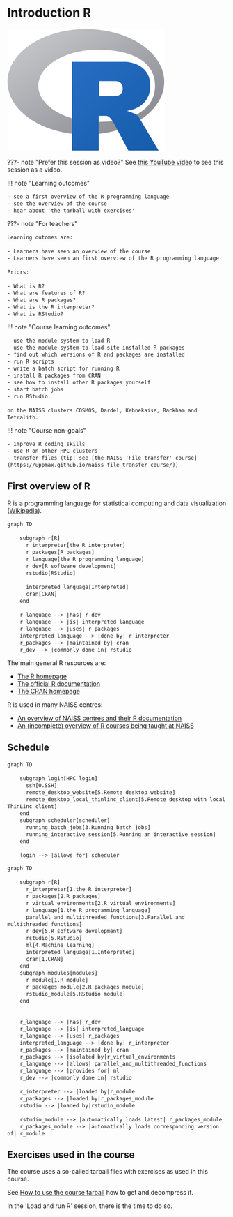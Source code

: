 # Introduction R

![The R logo](r_logo_50.png)

???- note "Prefer this session as video?"
    See [this YouTube video](https://youtu.be/N-TRzv9LdF4)
    to see this session as a video.

!!! note "Learning outcomes"

    - see a first overview of the R programming language
    - see the overview of the course
    - hear about 'the tarball with exercises'

???- note "For teachers"

    Learning outomes are:

    - Learners have seen an overview of the course
    - Learners have seen an first overview of the R programming language

    Priors:

    - What is R?
    - What are features of R?
    - What are R packages?
    - What is the R interpreter?
    - What is RStudio?

!!! note "Course learning outcomes"

    - use the module system to load R
    - use the module system to load site-installed R packages
    - find out which versions of R and packages are installed
    - run R scripts
    - write a batch script for running R
    - install R packages from CRAN
    - see how to install other R packages yourself
    - start batch jobs
    - run RStudio

    on the NAISS clusters COSMOS, Dardel, Kebnekaise, Rackham and Tetralith.

!!! note "Course non-goals"

    - improve R coding skills
    - use R on other HPC clusters
    - transfer files (tip: see [the NAISS 'File transfer' course](https://uppmax.github.io/naiss_file_transfer_course/))

## First overview of R

R is a programming language for statistical computing and data visualization
([Wikipedia](https://en.wikipedia.org/wiki/R_(programming_language))).

```mermaid
graph TD

    subgraph r[R]
      r_interpreter[the R interpreter]
      r_packages[R packages]
      r_language[the R programming language]
      r_dev[R software development]
      rstudio[RStudio]

      interpreted_language[Interpreted]
      cran[CRAN]
    end

    r_language --> |has| r_dev
    r_language --> |is| interpreted_language
    r_language --> |uses| r_packages
    interpreted_language --> |done by| r_interpreter
    r_packages --> |maintained by| cran
    r_dev --> |commonly done in| rstudio
```

The main general R resources are:

- [The R homepage](https://www.r-project.org/)
- [The official R documentation](https://cran.r-project.org/manuals.html)
- [The CRAN homepage](https://cran.r-project.org/)

R is used in many NAISS centres:

- [An overview of NAISS centres and their R documentation](http://docs.uppmax.uu.se/software/r/#overview-of-naiss-centers-and-their-documentation-about-r)
- [An (incomplete) overview of R courses being taught at NAISS](http://docs.uppmax.uu.se/software/r/#learning-r)


## Schedule

```mermaid
graph TD

    subgraph login[HPC login]
      ssh[0.SSH]
      remote_desktop_website[5.Remote desktop website]
      remote_desktop_local_thinlinc_client[5.Remote desktop with local ThinLinc client]
    end
    subgraph scheduler[scheduler]
      running_batch_jobs[3.Running batch jobs]
      running_interactive_session[5.Running an interactive session]
    end

    login --> |allows for| scheduler

```

```mermaid
graph TD

    subgraph r[R]
      r_interpreter[1.the R interpreter]
      r_packages[2.R packages]
      r_virtual_environments[2.R virtual environments]
      r_language[1.the R programming language]
      parallel_and_multithreaded_functions[3.Parallel and multithreaded functions]
      r_dev[5.R software development]
      rstudio[5.RStudio]
      ml[4.Machine learning]
      interpreted_language[1.Interpreted]
      cran[1.CRAN]
    end
    subgraph modules[modules]
      r_module[1.R module]
      r_packages_module[2.R_packages module]
      rstudio_module[5.RStudio module]
    end


    r_language --> |has| r_dev
    r_language --> |is| interpreted_language
    r_language --> |uses| r_packages
    interpreted_language --> |done by| r_interpreter
    r_packages --> |maintained by| cran
    r_packages --> |isolated by|r_virtual_environments
    r_language --> |allows| parallel_and_multithreaded_functions
    r_language --> |provides for| ml
    r_dev --> |commonly done in| rstudio

    r_interpreter --> |loaded by|r_module
    r_packages --> |loaded by|r_packages_module
    rstudio --> |loaded by|rstudio_module

    rstudio_module --> |automatically loads latest| r_packages_module
    r_packages_module --> |automatically loads corresponding version of| r_module
```

## Exercises used in the course

The course uses a so-called tarball files with exercises as
used in this course.

See [How to use the course tarball](../../common/use_tarball.md)
how to get and decompress it.

In the 'Load and run R' session, there is the time to do so.
